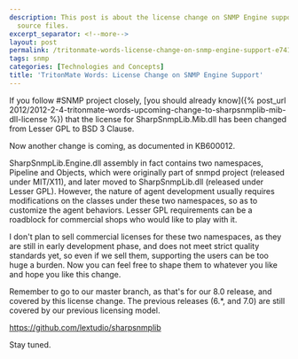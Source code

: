 ```yaml
---
description: This post is about the license change on SNMP Engine support related
  source files.
excerpt_separator: <!--more-->
layout: post
permalink: /tritonmate-words-license-change-on-snmp-engine-support-e7410b98e8e
tags: snmp
categories: [Technologies and Concepts]
title: 'TritonMate Words: License Change on SNMP Engine Support'
---
```

If you follow #SNMP project closely, [you should already know]({% post_url 2012/2012-2-4-tritonmate-words-upcoming-change-to-sharpsnmplib-mib-dll-license %}) that the license for SharpSnmpLib.Mib.dll has been changed from Lesser GPL to BSD 3 Clause.

Now another change is coming, as documented in KB600012.

<!--more-->

SharpSnmpLib.Engine.dll assembly in fact contains two namespaces, Pipeline and Objects, which were originally part of snmpd project (released under MIT/X11), and later moved to SharpSnmpLib.dll (released under Lesser GPL). However, the nature of agent development usually requires modifications on the classes under these two namespaces, so as to customize the agent behaviors. Lesser GPL requirements can be a roadblock for commercial shops who would like to play with it.

I don't plan to sell commercial licenses for these two namespaces, as they are still in early development phase, and does not meet strict quality standards yet, so even if we sell them, supporting the users can be too huge a burden. Now you can feel free to shape them to whatever you like and hope you like this change.

Remember to go to our master branch, as that's for our 8.0 release, and covered by this license change. The previous releases (6.\*, and 7.0) are still covered by our previous licensing model.

https://github.com/lextudio/sharpsnmplib

Stay tuned.
